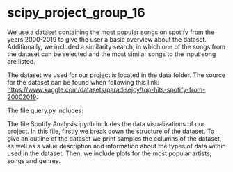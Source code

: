 # scipy_project_group_16
We use a dataset containing the most popular songs on spotify from the years 2000-2019 to give the user a basic overview about the dataset.
Additionally, we included a similarity search, in which one of the songs from the dataset can be selected and the most similar songs to the input song are listed.

The dataset we used for our project is located in the data folder. The source for the dataset can be found when following this link: https://www.kaggle.com/datasets/paradisejoy/top-hits-spotify-from-20002019.

The file query.py includes:

The file Spotify Analysis.ipynb includes the data visualizations of our project.
In this file, firstly we break down the structure of the dataset. To give an outline of the dataset we print samples the columns of the dataset, as well as a value description and information about the types of data within used in the dataset. Then, we include plots for the most popular artists, songs and genres. 

